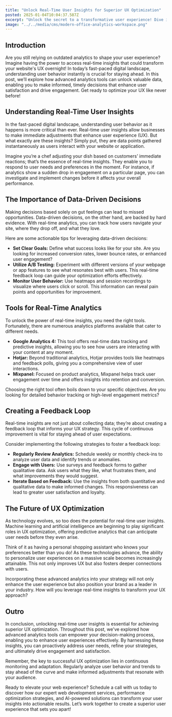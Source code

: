 ```yaml
---
title: "Unlock Real-Time User Insights for Superior UX Optimization"
posted: 2025-01-04T10:04:37.587Z
excerpt: "Unlock the secret to a transformative user experience! Dive into real-time insights that empower your decisions and keep your website ahead in the digital race. Optimize now!"
image: "../../media/cms/modern-office-analytics-workspace.png"
---
```


## Introduction

Are you still relying on outdated analytics to shape your user experience? Imagine having the power to access real-time insights that could transform your website's UX overnight! In today’s fast-paced digital landscape, understanding user behavior instantly is crucial for staying ahead. In this post, we’ll explore how advanced analytics tools can unlock valuable data, enabling you to make informed, timely decisions that enhance user satisfaction and drive engagement. Get ready to optimize your UX like never before!

## Understanding Real-Time User Insights

In the fast-paced digital landscape, understanding user behavior as it happens is more critical than ever. Real-time user insights allow businesses to make immediate adjustments that enhance user experience (UX). But what exactly are these insights? Simply put, they are data points gathered instantaneously as users interact with your website or application.  

Imagine you’re a chef adjusting your dish based on customers’ immediate reactions; that’s the essence of real-time insights. They enable you to respond to user needs and preferences in the moment. For instance, if analytics show a sudden drop in engagement on a particular page, you can investigate and implement changes before it affects your overall performance.  

## The Importance of Data-Driven Decisions

Making decisions based solely on gut feelings can lead to missed opportunities. Data-driven decisions, on the other hand, are backed by hard evidence. With real-time analytics, you can track how users navigate your site, where they drop off, and what they love.  

Here are some actionable tips for leveraging data-driven decisions:

- **Set Clear Goals:** Define what success looks like for your site. Are you looking for increased conversion rates, lower bounce rates, or enhanced user engagement?  
- **Utilize A/B Testing:** Experiment with different versions of your webpage or app features to see what resonates best with users. This real-time feedback loop can guide your optimization efforts effectively.
- **Monitor User Behavior:** Use heatmaps and session recordings to visualize where users click or scroll. This information can reveal pain points and opportunities for improvement.

## Tools for Real-Time Analytics

To unlock the power of real-time insights, you need the right tools. Fortunately, there are numerous analytics platforms available that cater to different needs.  

- **Google Analytics 4:** This tool offers real-time data tracking and predictive insights, allowing you to see how users are interacting with your content at any moment.
- **Hotjar:** Beyond traditional analytics, Hotjar provides tools like heatmaps and feedback polls, giving you a comprehensive view of user interactions.
- **Mixpanel:** Focused on product analytics, Mixpanel helps track user engagement over time and offers insights into retention and conversion.

Choosing the right tool often boils down to your specific objectives. Are you looking for detailed behavior tracking or high-level engagement metrics?  

## Creating a Feedback Loop

Real-time insights are not just about collecting data; they’re about creating a feedback loop that informs your UX strategy. This cycle of continuous improvement is vital for staying ahead of user expectations.  

Consider implementing the following strategies to foster a feedback loop:

- **Regularly Review Analytics:** Schedule weekly or monthly check-ins to analyze user data and identify trends or anomalies.
- **Engage with Users:** Use surveys and feedback forms to gather qualitative data. Ask users what they like, what frustrates them, and what improvements they would suggest.
- **Iterate Based on Feedback:** Use the insights from both quantitative and qualitative data to make informed changes. This responsiveness can lead to greater user satisfaction and loyalty.

## The Future of UX Optimization

As technology evolves, so too does the potential for real-time user insights. Machine learning and artificial intelligence are beginning to play significant roles in UX optimization, offering predictive analytics that can anticipate user needs before they even arise.  

Think of it as having a personal shopping assistant who knows your preferences better than you do! As these technologies advance, the ability to personalize user experiences on a massive scale becomes increasingly attainable. This not only improves UX but also fosters deeper connections with users.

Incorporating these advanced analytics into your strategy will not only enhance the user experience but also position your brand as a leader in your industry. How will you leverage real-time insights to transform your UX approach?

## Outro

In conclusion, unlocking real-time user insights is essential for achieving superior UX optimization. Throughout this post, we've explored how advanced analytics tools can empower your decision-making process, enabling you to enhance user experiences effectively. By harnessing these insights, you can proactively address user needs, refine your strategies, and ultimately drive engagement and satisfaction.

Remember, the key to successful UX optimization lies in continuous monitoring and adaptation. Regularly analyze user behavior and trends to stay ahead of the curve and make informed adjustments that resonate with your audience.

Ready to elevate your web experience? Schedule a call with us today to discover how our expert web development services, performance optimization strategies, and AI-powered solutions can transform your user insights into actionable results. Let’s work together to create a superior user experience that sets you apart!